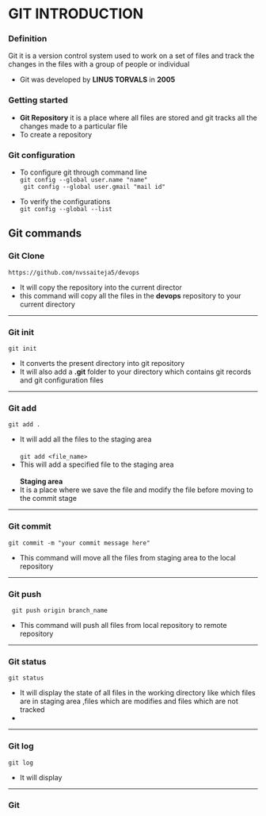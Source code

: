 # GIT INTRODUCTION
### **Definition**
Git it is a version control system used to work on a set of files and track the changes in the files with a group of people or individual

* Git was developed by **LINUS TORVALS** in **2005**

### Getting started 
* **Git Repository** it is a place where all files are stored and  git tracks all the  changes made to a particular file 
* To create a repository 


### Git configuration
* To configure git through command line <br/>
`git config --global user.name "name" `<br/>
` git config --global user.gmail "mail id"` <br/>

* To verify the configurations  <br/>
`git config --global --list`


## Git commands 
### **Git Clone** 

`https://github.com/nvssaiteja5/devops` <br/>
* It will copy the repository into the current director
* this command will copy all the files in the **devops** repository to your current directory
***
###  Git  init 

`git init ` <br/>
* It converts the present directory into git repository <br/>
* It will also  add a **.git** folder to your directory  which contains git records and git configuration files

***
### Git add
`git add .`  <br/> 
* It will add all the files to the staging area  <br/> <br/>
`git add <file_name>` 
* This will add a specified file to the staging area <br/> <br/> 
 **Staging area**  <br/>
* It is a place where we save the file and modify the file 
 before moving to the commit stage
 
 ***
 ### Git commit
 `git commit -m "your commit message here"` <br/>
 * This command will move all the files  from staging area to the local repository
 
 ***
 ### Git push
 
` git push origin branch_name`
 * This command will push all files from local repository to remote repository 
 
 ***
 ### Git status
 `git status`
 * It will display the state of all files in the working directory like which files are in staging area ,files which are modifies and files which are not tracked
 *
 
 ***
 ### Git log 
 `git log `
 * It will display 
 
 *** 
 ### Git 
 
